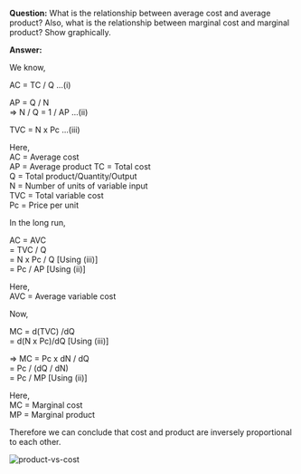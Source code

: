 **Question:** What is the relationship between average cost and average product? Also, what is the relationship between marginal cost and marginal product? Show graphically.

**Answer:**

We know,

AC = TC / Q ...(i)

AP = Q / N  
=> N / Q = 1 / AP ...(ii)

TVC = N x Pc ...(iii)

Here,  
AC = Average cost  
AP = Average product
TC = Total cost  
Q = Total product/Quantity/Output  
N = Number of units of variable input  
TVC = Total variable cost  
Pc = Price per unit

In the long run,

AC = AVC  
 = TVC / Q  
 = N x Pc / Q [Using (iii)]  
 = Pc / AP [Using (ii)]

Here,  
AVC = Average variable cost

Now,

MC = d(TVC) /dQ  
 = d(N x Pc)/dQ [Using (iii)]

=> MC = Pc x dN / dQ  
 = Pc / (dQ / dN)  
 = Pc / MP [Using (ii)]

Here,  
MC = Marginal cost  
MP = Marginal product

Therefore we can conclude that cost and product are inversely proportional to each other.

![product-vs-cost](https://i.imgur.com/m6Z0dbP.jpg)
